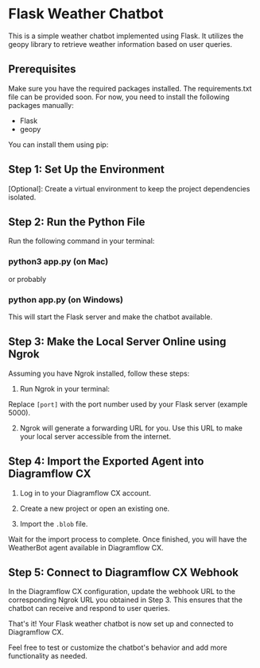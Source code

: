 # Flask Weather Chatbot

This is a simple weather chatbot implemented using Flask. It utilizes the geopy library to retrieve weather information based on user queries.

## Prerequisites

Make sure you have the required packages installed. The requirements.txt file can be provided soon. For now, you need to install the following packages manually:

- Flask
- geopy

You can install them using pip:

## Step 1: Set Up the Environment

[Optional]: Create a virtual environment to keep the project dependencies isolated.

## Step 2: Run the Python File

Run the following command in your terminal:

### python3 app.py (on Mac)

or probably

### python app.py (on Windows)

This will start the Flask server and make the chatbot available.

## Step 3: Make the Local Server Online using Ngrok

Assuming you have Ngrok installed, follow these steps:

1. Run Ngrok in your terminal:

Replace `[port]` with the port number used by your Flask server (example 5000).

2. Ngrok will generate a forwarding URL for you. Use this URL to make your local server accessible from the internet.

## Step 4: Import the Exported Agent into Diagramflow CX

1.  Log in to your Diagramflow CX account.

2. Create a new project or open an existing one.

3. Import the `.blob` file.

Wait for the import process to complete. Once finished, you will have the WeatherBot agent available in Diagramflow CX.

## Step 5: Connect to Diagramflow CX Webhook

In the Diagramflow CX configuration, update the webhook URL to the corresponding Ngrok URL you obtained in Step 3. This ensures that the chatbot can receive and respond to user queries.

That's it! Your Flask weather chatbot is now set up and connected to Diagramflow CX.

Feel free to test or customize the chatbot's behavior and add more functionality as needed.